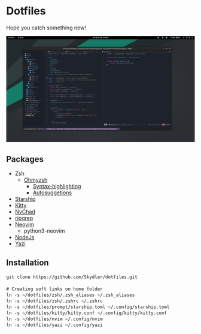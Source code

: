 # Dotfiles

Hope you catch something new!

![Example setup](resources/img1.png)

## Packages

- Zsh
  - [Ohmyzsh](https://github.com/ohmyzsh/ohmyzsh)
    - [Syntax-highlighting](https://github.com/zsh-users/zsh-syntax-highlighting/blob/master/INSTALL.md)
    - [Autosuggetions](https://github.com/zsh-users/zsh-autosuggestions/blob/master/INSTALL.md)
- [Starship](https://starship.rs/guide/#%F0%9F%9A%80-installation)
- [Kitty](https://sw.kovidgoyal.net/kitty/binary/)
- [NvChad](https://nvchad.com/docs/quickstart/install)
- [ripgrep](https://github.com/BurntSushi/ripgrep)
- [Neovim](https://neovim.io/)
  - python3-neovim
- [NodeJs](https://nodejs.org/en)
- [Yazi](https://yazi-rs.github.io/docs/installation)

## Installation

```shell
git clone https://github.com/Skydler/dotfiles.git

# Creating soft links on home folder
ln -s ~/dotfiles/zsh/.zsh_aliases ~/.zsh_aliases
ln -s ~/dotfiles/zsh/.zshrc ~/.zshrc
ln -s ~/dotfiles/prompt/starship.toml ~/.config/starship.toml
ln -s ~/dotfiles/kitty/kitty.conf ~/.config/kitty/kitty.conf
ln -s ~/dotfiles/nvim ~/.config/nvim
ln -s ~/dotfiles/yazi ~/.config/yazi
```
